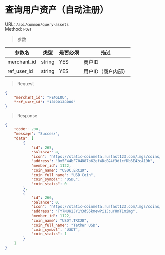 # 查询用户资产（自动注册）
URL: `/api/common/query-assets`  
Method: `POST`

> 参数   

| 参数名        | 类型         | 是否必须   | 描述                                |
| ------------ | ----------- | --------- | ---------------------------------- |
| merchant_id  | string      | YES       | 商户ID                              |
| ref_user_id  | string      | YES       | 用户ID（商户内部）                    |

> Request   

```json
{
    "merchant_id": "FENGLOU",
    "ref_user_id": "13800138000"
}
```

> Response   

```json
{
    "code": 200,
    "message": "Success",
    "data": [
        {
            "id": 265,
            "balance": 0,
            "icon": "https://static-coinmeta.runfast123.com/imgs/coins/C701FCCFB1ED4161B1E8E826B27E7D49.png",
            "address": "0x5F44bF704887b62ef4DcB24f3d1cfDb6E42cA19b",
            "member_id": 1122,
            "coin_name": "USDC.ERC20",
            "coin_full_name": "USD Coin",
            "coin_symbol": "USDC",
            "coin_status": 0
        },
        {
            "id": 266,
            "balance": 0,
            "icon": "https://static-coinmeta.runfast123.com/imgs/coins/D05B8596E7E0410D9B54A5FF337E30BA.png",
            "address": "TY7NUK2JY1Y3dS5kmewPi1JouYUmT1mimg",
            "member_id": 1122,
            "coin_name": "USDT.TRC20",
            "coin_full_name": "Tether USD",
            "coin_symbol": "USDT",
            "coin_status": 1
        }
    ]
}
```